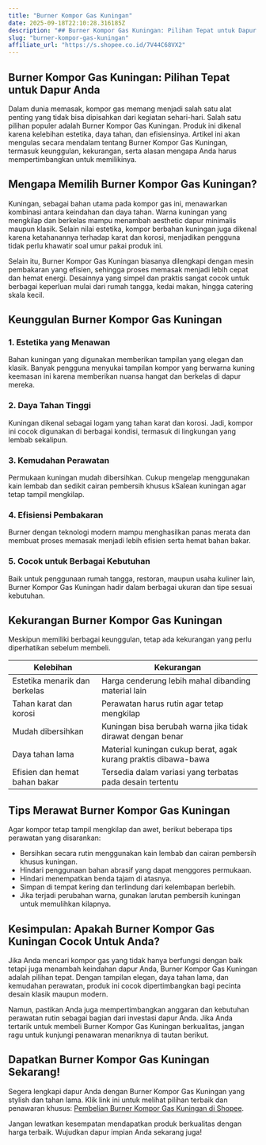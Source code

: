 ```yaml
---
title: "Burner Kompor Gas Kuningan"
date: 2025-09-18T22:10:28.316185Z
description: "## Burner Kompor Gas Kuningan: Pilihan Tepat untuk Dapur Anda..."
slug: "burner-kompor-gas-kuningan"
affiliate_url: "https://s.shopee.co.id/7V44C68VX2"
---
```

## Burner Kompor Gas Kuningan: Pilihan Tepat untuk Dapur Anda

Dalam dunia memasak, kompor gas memang menjadi salah satu alat penting yang tidak bisa dipisahkan dari kegiatan sehari-hari. Salah satu pilihan populer adalah Burner Kompor Gas Kuningan. Produk ini dikenal karena kelebihan estetika, daya tahan, dan efisiensinya. Artikel ini akan mengulas secara mendalam tentang Burner Kompor Gas Kuningan, termasuk keunggulan, kekurangan, serta alasan mengapa Anda harus mempertimbangkan untuk memilikinya.

## Mengapa Memilih Burner Kompor Gas Kuningan?

Kuningan, sebagai bahan utama pada kompor gas ini, menawarkan kombinasi antara keindahan dan daya tahan. Warna kuningan yang mengkilap dan berkelas mampu menambah aesthetic dapur minimalis maupun klasik. Selain nilai estetika, kompor berbahan kuningan juga dikenal karena ketahanannya terhadap karat dan korosi, menjadikan pengguna tidak perlu khawatir soal umur pakai produk ini.

Selain itu, Burner Kompor Gas Kuningan biasanya dilengkapi dengan mesin pembakaran yang efisien, sehingga proses memasak menjadi lebih cepat dan hemat energi. Desainnya yang simpel dan praktis sangat cocok untuk berbagai keperluan mulai dari rumah tangga, kedai makan, hingga catering skala kecil.

## Keunggulan Burner Kompor Gas Kuningan

### 1. Estetika yang Menawan

Bahan kuningan yang digunakan memberikan tampilan yang elegan dan klasik. Banyak pengguna menyukai tampilan kompor yang berwarna kuning keemasan ini karena memberikan nuansa hangat dan berkelas di dapur mereka.

### 2. Daya Tahan Tinggi

Kuningan dikenal sebagai logam yang tahan karat dan korosi. Jadi, kompor ini cocok digunakan di berbagai kondisi, termasuk di lingkungan yang lembab sekalipun.

### 3. Kemudahan Perawatan

Permukaan kuningan mudah dibersihkan. Cukup mengelap menggunakan kain lembab dan sedikit cairan pembersih khusus kSalean kuningan agar tetap tampil mengkilap.

### 4. Efisiensi Pembakaran

 Burner dengan teknologi modern mampu menghasilkan panas merata dan membuat proses memasak menjadi lebih efisien serta hemat bahan bakar.

### 5. Cocok untuk Berbagai Kebutuhan

Baik untuk penggunaan rumah tangga, restoran, maupun usaha kuliner lain, Burner Kompor Gas Kuningan hadir dalam berbagai ukuran dan tipe sesuai kebutuhan.

## Kekurangan Burner Kompor Gas Kuningan

Meskipun memiliki berbagai keunggulan, tetap ada kekurangan yang perlu diperhatikan sebelum membeli.

| Kelebihan                                  | Kekurangan                                      |
|--------------------------------------------|------------------------------------------------|
| Estetika menarik dan berkelas             | Harga cenderung lebih mahal dibanding material lain |
| Tahan karat dan korosi                    | Perawatan harus rutin agar tetap mengkilap  |
| Mudah dibersihkan                        | Kuningan bisa berubah warna jika tidak dirawat dengan benar |
| Daya tahan lama                            | Material kuningan cukup berat, agak kurang praktis dibawa-bawa |
| Efisien dan hemat bahan bakar             | Tersedia dalam variasi yang terbatas pada desain tertentu |

## Tips Merawat Burner Kompor Gas Kuningan

Agar kompor tetap tampil mengkilap dan awet, berikut beberapa tips perawatan yang disarankan:

- Bersihkan secara rutin menggunakan kain lembab dan cairan pembersih khusus kuningan.
- Hindari penggunaan bahan abrasif yang dapat menggores permukaan.
- Hindari menempatkan benda tajam di atasnya.
- Simpan di tempat kering dan terlindung dari kelembapan berlebih.
- Jika terjadi perubahan warna, gunakan larutan pembersih kuningan untuk memulihkan kilapnya.

## Kesimpulan: Apakah Burner Kompor Gas Kuningan Cocok Untuk Anda?

Jika Anda mencari kompor gas yang tidak hanya berfungsi dengan baik tetapi juga menambah keindahan dapur Anda, Burner Kompor Gas Kuningan adalah pilihan tepat. Dengan tampilan elegan, daya tahan lama, dan kemudahan perawatan, produk ini cocok dipertimbangkan bagi pecinta desain klasik maupun modern.

Namun, pastikan Anda juga mempertimbangkan anggaran dan kebutuhan perawatan rutin sebagai bagian dari investasi dapur Anda. Jika Anda tertarik untuk membeli Burner Kompor Gas Kuningan berkualitas, jangan ragu untuk kunjungi penawaran menariknya di tautan berikut.

## Dapatkan Burner Kompor Gas Kuningan Sekarang!

Segera lengkapi dapur Anda dengan Burner Kompor Gas Kuningan yang stylish dan tahan lama. Klik link ini untuk melihat pilihan terbaik dan penawaran khusus: [Pembelian Burner Kompor Gas Kuningan di Shopee](https://s.shopee.co.id/7V44C68VX2).

Jangan lewatkan kesempatan mendapatkan produk berkualitas dengan harga terbaik. Wujudkan dapur impian Anda sekarang juga!